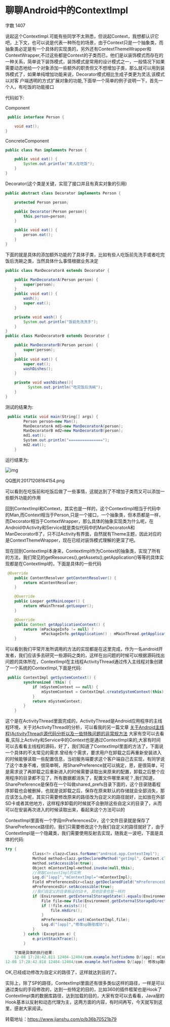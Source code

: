 # 聊聊Android中的ContextImpl

  字数 1407 

说起这个ContextImpl.可能有些同学不太熟悉，但说起Context，我想都认识它吧，上下文，也可以说是代表一种所在的场景，由于Context只是一个抽象类，而抽象类必定是有一个具体的实现类的，另外还有ContextThemeWrapper和ContextWrapper,不过这些都是Context的子类而已，他们是以装饰模式而存在的一种关系，简单说下装饰模式，装饰模式是常用的设计模式之一，一般情况下如果需要动态地给一个对象添加一些额外的职责但又不想增加子类，那么就可以用到装饰模式了，如果单纯增加功能来说，Decorator模式相比生成子类更为灵活,该模式以对客 户端透明的方式扩展对象的功能,下面举一个简单的例子说明一下，首先一个人，有吃饭的功能接口

代码如下:

Component

```csharp
 public interface Person {

    void eat();
}
```

ConcreteComponent

```java
public class Man implements Person {

    public void eat() {
        System.out.println("男人在吃饭");
    }
}
```

Decorator(这个类是关键，实现了接口并且有真实对象的引用)

```java
public abstract class Decorator implements Person {

    protected Person person;

    public Decorator(Person person){
        this.person=person;
    }

    public void eat() {
        person.eat();
    }
}
```

下面的就是具体的添加额外功能的了具体子类，比如有些人吃饭前先洗手或者吃完饭后洗碗之类，当然具体什么事情根据业务决定

```java
public class ManDecoratorA extends Decorator {

    public ManDecoratorA(Person person) {
        super(person);
    }
    public void eat() {
        wash();
        super.eat();
    }

    private void wash() {
        System.out.println("饭前先洗洗手");
    }
}
public class ManDecoratorB extends Decorator {

    public ManDecoratorB(Person person) {
        super(person);
    }
    public void eat() {
        super.eat();
        washDishes();
    }

    private void washDishes(){
          System.out.println("吃完饭后洗碗");
    }
}
```

测试的结果为:

```csharp
 public static void main(String[] args) {
        Person person=new Man();
        ManDecoratorA md1=new ManDecoratorA(person);
        ManDecoratorB md2=new ManDecoratorB(person);
        md1.eat();
        System.out.println("===============");
        md2.eat();
    }
```

运行结果为:



![img](https://upload-images.jianshu.io/upload_images/1779326-89fd201625baf992.png?imageMogr2/auto-orient/strip|imageView2/2/w/588/format/webp)

QQ图片20171208164154.png

可以看到在吃饭前和吃饭后做了一些事情，这就达到了不增加子类而又可以添加一些额外功能的作用

回到ContextImpl和Context，其实也是一样的，这个ContextImpl相当于代码中的Man,而Context相当于Person,只是一个接口，一个抽象类，但本质都是一样，而Decorator相当于ContextWrapper，那么具体的抽象实现类为什么呢，在Android中Activity和Service就是类似代码中的ManDecoratorA和ManDecoratorB了，只不过Activity有界面，自然就有Theme主题，因此对应的是ContextThemeWrapper，现在已经对装饰模式理解的更深了吧。

现在回到ContextImpl本身来，ContextImpl作为Context的抽象类，实现了所有的方法，我们常见的getResources(),getAssets(),getApplication()等等的具体实现都是在ContextImpl的，下面是具体的一些代码

```java
 @Override
    public ContentResolver getContentResolver() {
        return mContentResolver;
    }

    @Override
    public Looper getMainLooper() {
        return mMainThread.getLooper();
    }

    @Override
    public Context getApplicationContext() {
        return (mPackageInfo != null) ?
                mPackageInfo.getApplication() : mMainThread.getApplication();
    }
```

可以看到我们平常开发所调用的方法的实现都是在这里完成，作为一名android开发者，我们应该多去研究一些源码之类的，这样在出问题的时候可以根据源码找出问题的具体所在，ContextImpl在主线程ActivityThread通过传入主线程对象创建了一个系统的ContextImpl,下面是代码:

```java
 public ContextImpl getSystemContext() {
        synchronized (this) {
            if (mSystemContext == null) {
                mSystemContext = ContextImpl.createSystemContext(this);
            }
            return mSystemContext;
        }
    }
```

这个是在ActivityThread里面完成的，ActivityThread是Android应用程序的主线程环境，关于对ActivityThread的分析，可以看我的另一篇文章 [关于Android主线程(ActivityThread)源代码分析以及一些特殊问题的非常规方法](https://link.jianshu.com/?t=https://link.juejin.im?target=http%3A%2F%2Fblog.csdn.net%2Fshifuhetudi%2Farticle%2Fdetails%2F52089562)
大家有空可以去看看,实际上Activity和Service中的Context也是通过ContextImpl来的,大家有时间可以去看看主线程的源码，好了，我们知道了ContextImpl里面的方法了，下面说一个具体的不太常见的需求.曾经有个需求，要求用户在卸载之后再重新安装进入的时候能够读取一些配置信息，当初服务端要求这个客户端自己去实现，有同学说了这个本身不难，很简单啊，用SharePreference就可以搞定，恩，是很简单，可是需求说了再卸载之后重新进入的时候需要读取出来原来的配置，卸载之后整个应用程序的目录都不见了，所有数据都消失了，配置文件哪里来呢？,我们知道，SharePreference是保存在一个叫做shared_prefs目录下面的，这个目录随着程序卸载也会被删掉，也就是说卸载之后，保存在原来默认的存储就会全部消失，那应该怎么办呢，其实只需要修改原来的路径改为自定义的路径就好，比如放在外部SD卡或者其他地方，这样程序卸载的时候就不会删除这些自定义的目录了，从而可以在安装再次进入的时候读取出来，看起来这个方法可以的

ContextImpl里面有一个字段mPreferencesDir，这个文件目录就是保存了SharePreference路径的，我们只需要修改这个为我们自定义的路径就好了，由于ContextImpl是一个隐藏类，我们需要使用反射去实现，随我走一波吧，下面是具体的代码:

```csharp
try {
            Class<?> clazz=Class.forName("android.app.ContextImpl");
            Method method=clazz.getDeclaredMethod("getImpl", Context.class);
            method.setAccessible(true);
            Object mContextImpl=method.invoke(null,this);
            //获取ContextImpl的实例
            Log.d("[app]","mContextImpl="+mContextImpl);
            Field mPreferencesDir=clazz.getDeclaredField("mPreferencesDir");
            mPreferencesDir.setAccessible(true);
            //我们自定义的目录假设在SD卡, 其他目录也是一样的
            if (Environment.getExternalStorageState().equals(Environment.MEDIA_MOUNTED)){
                File file=new File(Environment.getExternalStorageDirectory(),"new_shared_pres");
                if (!file.exists()){
                    file.mkdirs();
                }
                mPreferencesDir.set(mContextImpl,file);
                Log.d("[app]","修改sp路径成功");
            }
        } catch (Exception e) {
            e.printStackTrace();
        }

    下面是具体的执行结果:
    12-08 17:28:42.811 12404-12404/com.example.hotfixdemo D/[app]: mContextImpl=android.app.ContextImpl@db6fc37
12-08 17:28:42.818 12404-12404/com.example.hotfixdemo D/[app]: 修改sp路径成功
```

OK,已经成功修改为自定义的路径了，这样就达到目的了。

实际上，除了SP的路径，ContextImpl里面还有很多类似这样的路径，一样是可以通过类似的手段修改的，达到一些特定的目的，比如360的插件框架也是Hook了ContextImpl类的数据库路径，达到加载的目的，大家有空可以去看看，Java层的Hook基本以反射和动态代理为主，这两方面的内容，有时间再写，今天就写到这里，感谢大家阅读。

转载地址：https://www.jianshu.com/p/b36b70521b79

